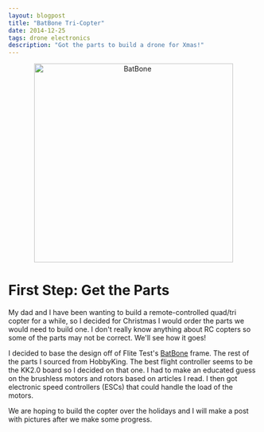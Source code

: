 ```yaml
---
layout: blogpost
title: "BatBone Tri-Copter"
date: 2014-12-25
tags: drone electronics
description: "Got the parts to build a drone for Xmas!"
---
```


<p align="center">
    <img src="https://s3.amazonaws.com/assets.flitetest.com/article_images/full/bat-bone-1-jpg_1371693745.jpg" alt="BatBone" width="400">
</p>

# First Step: Get the Parts

My dad and I have been wanting to build a remote-controlled quad/tri copter for a while, so I decided for Christmas I would order the parts we would need to build one. I don't really know anything about RC copters so some of the parts may not be correct. We'll see how it goes!

I decided to base the design off of Flite Test's [BatBone](https://www.flitetest.com/articles/bat-bone "Flite Test BatBone") frame. The rest of the parts I sourced from HobbyKing. The best flight controller seems to be the KK2.0 board so I decided on that one. I had to make an educated guess on the brushless motors and rotors based on articles I read. I then got electronic speed controllers (ESCs) that could handle the load of the motors.

We are hoping to build the copter over the holidays and I will make a post with pictures after we make some progress.
